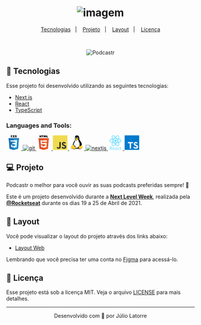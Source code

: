 <h1 align="center">
 <img src="https://i.imgur.com/mDyS0XL.png" alt="imagem" width="100"/>  
</h1>


<p align="center">
  <a href="#rocket-tecnologias">Tecnologias</a>&nbsp;&nbsp;&nbsp;|&nbsp;&nbsp;&nbsp;
  <a href="#-projeto">Projeto</a>&nbsp;&nbsp;&nbsp;|&nbsp;&nbsp;&nbsp;
  <a href="#-layout">Layout</a>&nbsp;&nbsp;&nbsp;|&nbsp;&nbsp;&nbsp;
  <a href="#memo-licença">Licença</a>
</p>

<br>

<p align="center">
  <img alt="Podcastr" src="https://i.imgur.com/Wse3SSO.png" width="300px">
</p>

## 🚀 Tecnologias

Esse projeto foi desenvolvido utilizando as seguintes tecnologias:

- [Next.js](https://nextjs.org/)
- [React](https://reactjs.org)
- [TypeScript](https://www.typescriptlang.org/)

<h3 align="left">Languages and Tools:</h3>
<p align="left"> <a href="https://www.w3schools.com/css/" target="_blank"> <img src="https://raw.githubusercontent.com/devicons/devicon/master/icons/css3/css3-original-wordmark.svg" alt="css3" width="40" height="40"/> </a> <a href="https://git-scm.com/" target="_blank"> <img src="https://www.vectorlogo.zone/logos/git-scm/git-scm-icon.svg" alt="git" width="40" height="40"/> </a> <a href="https://www.w3.org/html/" target="_blank"> <img src="https://raw.githubusercontent.com/devicons/devicon/master/icons/html5/html5-original-wordmark.svg" alt="html5" width="40" height="40"/> </a> <a href="https://developer.mozilla.org/en-US/docs/Web/JavaScript" target="_blank"> <img src="https://raw.githubusercontent.com/devicons/devicon/master/icons/javascript/javascript-original.svg" alt="javascript" width="40" height="40"/> </a> <a href="https://www.linux.org/" target="_blank"> <img src="https://raw.githubusercontent.com/devicons/devicon/master/icons/linux/linux-original.svg" alt="linux" width="40" height="40"/> </a> <a href="https://nextjs.org/" target="_blank"> <img src="https://cdn.worldvectorlogo.com/logos/nextjs-3.svg" alt="nextjs" width="40" height="40"/> </a> <a href="https://reactjs.org/" target="_blank"> <img src="https://raw.githubusercontent.com/devicons/devicon/master/icons/react/react-original-wordmark.svg" alt="react" width="40" height="40"/> </a> <a href="https://www.typescriptlang.org/" target="_blank"> <img src="https://raw.githubusercontent.com/devicons/devicon/master/icons/typescript/typescript-original.svg" alt="typescript" width="40" height="40"/> </a> </p>


## 💻 Projeto

Podcastr o melhor para você ouvir as suas podcasts preferidas sempre! 💜 

Este é um projeto desenvolvido durante a **[Next Level Week](https://nextlevelweek.com/)**, realizada pela **[@Rocketseat](https://github.com/Rocketseat)** durante os dias 19 a 25 de Abril de 2021.

## 🔖 Layout

Você pode visualizar o layout do projeto através dos links abaixo:

- [Layout Web](https://www.figma.com/file/UwFEntsHpHYJlHNQAQr4gA/Podcastr?node-id=160%3A2761) 

Lembrando que você precisa ter uma conta no [Figma](http://figma.com/) para acessá-lo.

## 📝 Licença

Esse projeto está sob a licença MIT. Veja o arquivo [LICENSE]([url=https://github.com/Juliolatorre/podcastr_reactjs/blob/master/LICENSE]LICENSE.md[/url]) para mais detalhes.

---

<p align="center">Desenvolvido com 💜 por Júlio Latorre</p>